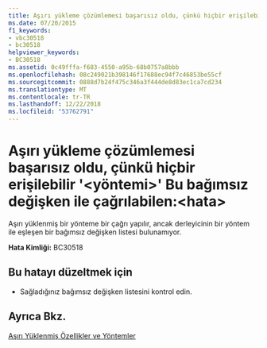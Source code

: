 ```yaml
---
title: Aşırı yükleme çözümlemesi başarısız oldu, çünkü hiçbir erişilebilir '&lt;yöntemi&gt;' Bu bağımsız değişken ile çağrılabilen:&lt;hata&gt;
ms.date: 07/20/2015
f1_keywords:
- vbc30518
- bc30518
helpviewer_keywords:
- BC30518
ms.assetid: 0c49fffa-f683-4550-a95b-68b0757a8bbb
ms.openlocfilehash: 08c249021b398146f17688ec94f7c46853be55cf
ms.sourcegitcommit: 0888d7b24f475c346a3f444de8d83ec1ca7cd234
ms.translationtype: MT
ms.contentlocale: tr-TR
ms.lasthandoff: 12/22/2018
ms.locfileid: "53762791"
---
```

# <a name="overload-resolution-failed-because-no-accessible-ltmethodgt-can-be-called-with-these-argumentslterrorgt"></a>Aşırı yükleme çözümlemesi başarısız oldu, çünkü hiçbir erişilebilir '&lt;yöntemi&gt;' Bu bağımsız değişken ile çağrılabilen:&lt;hata&gt;
Aşırı yüklenmiş bir yönteme bir çağrı yapılır, ancak derleyicinin bir yöntem ile eşleşen bir bağımsız değişken listesi bulunamıyor.  
  
 **Hata Kimliği:** BC30518  
  
## <a name="to-correct-this-error"></a>Bu hatayı düzeltmek için  
  
-   Sağladığınız bağımsız değişken listesini kontrol edin.  
  
## <a name="see-also"></a>Ayrıca Bkz.  
 [Aşırı Yüklenmiş Özellikler ve Yöntemler](../../visual-basic/programming-guide/language-features/objects-and-classes/overloaded-properties-and-methods.md)
